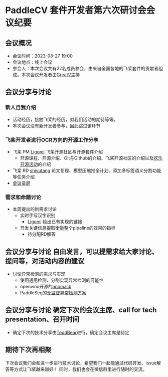 # PaddleCV 套件开发者第六次研讨会会议纪要

## 会议概况
- 会议时间：2023-08-27 19:00
- 会议地点：线上会议
- 参会人：本次会议共有22名成员参会，由来自全国各地的飞桨套件的贡献者组成。本次会议开发者由[GreatV](https://github.com/GreatV)主持

## 会议分享与讨论

### 新人自我介绍
  * 活动经历，接触飞桨的经历，对我们活动的期待等等。
  * 本次会议没有新开发者参与，因此跳过该环节
### 飞桨开发者进行OCR方向的开源工作分享
  * 飞桨 PM [Ligoml](https://github.com/Ligoml) 飞桨开源社区与开源套件介绍
    * 开源课程、开源介绍、Git与Github的介绍、飞桨开源社区的介绍以及[欢乐开源活动](https://github.com/PaddlePaddle/Paddle/issues/56689)的介绍
  * 飞桨 RD [shiyutang](https://github.com/shiyutang) 论文复现、模型压缩推全计划、添加多标签语义分割功能等任务介绍
  * [会议录屏](https://meeting.tencent.com/v2/cloud-record/share?id=3aa170d5-bb47-4c1a-b9ba-55359fba5210&from=3)
### 需求和命题讨论
  * 本周提出的新需求讨论
    * 实时手写汉字识别
      * [Ligoml](https://github.com/Ligoml) 给出已有实现的链接
    * 开发关键信息提取衡量整个pipeline的效果的指标
      * 待分配RD解答
## 会议分享与讨论 自由发言，可以提需求给大家讨论、提问等，对活动内容的建议
  * 讨论异常检测的需求与实现
    * 使用通用检测、分割实现异常检测的可能性
    * openvino开源的[anomalib](https://github.com/openvinotoolkit/anomalib)
    * PaddleSeg的[无监督异常检测方案](https://github.com/PaddlePaddle/PaddleSeg/blob/develop/contrib/QualityInspector/docs/uad/README.md#%E6%97%A0%E7%9B%91%E7%9D%A3%E5%BC%82%E5%B8%B8%E6%A3%80%E6%B5%8B%E6%96%B9%E6%A1%88)
## 会议分享与讨论 确定下次的会议主席、call for tech presentation、召开时间
  * 确定下次的技术分享由[ToddBear](https://github.com/ToddBear)进行，确定会议主席是待定

## 期待下次再相聚
下次会议我们会和进一步进行技术讨论，希望我们一起能通过代码开发、issue解答等方式让飞桨越来越好！
同时，我们也会在微信群里进行随时的交流。
